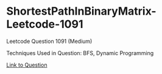 # ShortestPathInBinaryMatrix-Leetcode-1091

Leetcode Question 1091 (Medium)

Techniques Used in Question:
BFS, Dynamic Programming

[Link to Question](https://leetcode.com/problems/shortest-path-in-binary-matrix/)
